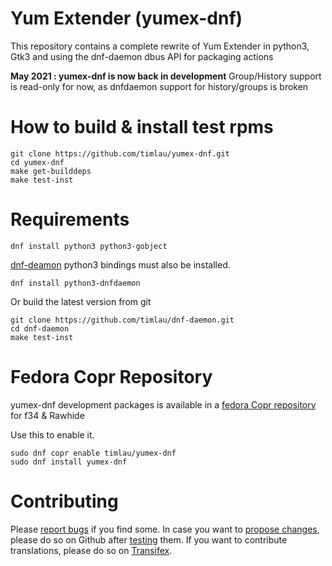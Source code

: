 Yum Extender (yumex-dnf)
=========================

This repository contains a complete rewrite of Yum Extender in python3, Gtk3 and using the dnf-daemon dbus API for
packaging actions

**May 2021 : yumex-dnf is now back in development**
Group/History support is read-only for now, as dnfdaemon support for history/groups is broken 


How to build & install test rpms
=================================
```
git clone https://github.com/timlau/yumex-dnf.git
cd yumex-dnf
make get-builddeps
make test-inst
```

Requirements
============

```
dnf install python3 python3-gobject 
```

[dnf-deamon](https://github.com/timlau/dnf-daemon) python3 bindings must also be installed.

```
dnf install python3-dnfdaemon
```

Or build the latest version from git

```
git clone https://github.com/timlau/dnf-daemon.git
cd dnf-daemon
make test-inst
```


Fedora Copr Repository
=======================
yumex-dnf development packages is available in a [fedora Copr repository](https://copr.fedoraproject.org/coprs/timlau/yumex-dnf/) for  f34 & Rawhide


Use this to enable it.
```
sudo dnf copr enable timlau/yumex-dnf
sudo dnf install yumex-dnf
```

Contributing
============
Please [report bugs](https://github.com/timlau/yumex-dnf/issues) if you find some. In case you want to [propose changes](https://github.com/timlau/yumex-dnf/pulls), please do so on Github after [testing](https://github.com/timlau/yumex-dnf/wiki/Testing-yumex-for-developing) them. If you want to contribute translations, please do so on [Transifex](https://www.transifex.com/timlau/yumex/).
